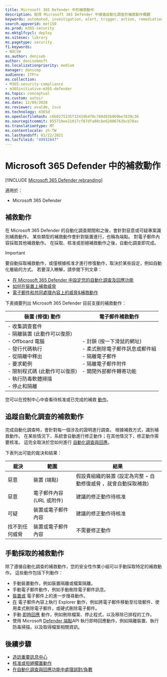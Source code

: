 ```yaml
---
title: Microsoft 365 Defender 中的補救動作
description: 取得 Microsoft 365 Defender 中遵循自動化調查的補救動作概觀
keywords: automated, investigation, alert, trigger, action, remediation, 自動化, 調查, 警示, 觸發, 動作, 補救
search.appverid: met150
ms.prod: m365-security
ms.mktglfcycl: deploy
ms.sitesec: library
ms.pagetype: security
f1.keywords:
- NOCSH
ms.author: deniseb
author: denisebmsft
ms.localizationpriority: medium
manager: dansimp
audience: ITPro
ms.collection:
- M365-security-compliance
- m365initiative-m365-defender
ms.topic: conceptual
ms.custom: autoir
ms.date: 12/09/2020
ms.reviewer: evaldm, isco
ms.technology: m365d
ms.openlocfilehash: c6b0275335f32419b470c789d83b069be7839c36
ms.sourcegitcommit: 855719ee21017cf87dfa98cbe62806763bcb78ac
ms.translationtype: MT
ms.contentlocale: zh-TW
ms.lasthandoff: 01/22/2021
ms.locfileid: "49932847"
---
```

# <a name="remediation-actions-in-microsoft-365-defender"></a>Microsoft 365 Defender 中的補救動作

[!INCLUDE [Microsoft 365 Defender rebranding](../includes/microsoft-defender.md)]


適用於：
- Microsoft 365 Defender

## <a name="remediation-actions"></a>補救動作

在 Microsoft 365 Defender 的自動化調查期間和之後，會針對惡意或可疑專案識別補救動作。 某些類型的補救動作會針對裝置進行，也稱為端點。 對電子郵件內容採取其他補救動作。 在採取、核准或拒絕補救動作之後，自動化調查即完成。

> [!IMPORTANT]
> 要自動採取補救動作，或僅根據核准才進行修復動作，取決於某些設定，例如自動化層級的方式。 若要深入瞭解，請參閱下列文章：
> - [在 Microsoft 365 Defender 中設定您的自動化調查及回應功能](mtp-configure-auto-investigation-response.md)
> - [如何在裝置上補救威脅](https://docs.microsoft.com/windows/security/threat-protection/microsoft-defender-atp/automated-investigations)
> - [電子郵件和共同處理內容上的威脅&補救動作](https://docs.microsoft.com/microsoft-365/security/office-365-security/air-remediation-actions#threats-and-remediation-actions)

下表摘要列出 Microsoft 365 Defender 目前支援的補救動作： 

|裝置 (修復) 動作  |電子郵件補救動作  |
|---------|---------|
|- 收集調查套件 <br/>- 隔離裝置 (此動作可以復原) <br/>- Offboard 電腦 <br/>- 發行代碼執行 <br/>- 從隔離中釋出 <br/>- 要求範例 <br/>- 限制程式碼 (此動作可以復原)  <br/>- 執行防毒軟體掃描 <br/>- 停止和隔離      |- 封鎖 (按一下滑鼠的網址) <br/>- 柔式刪除電子郵件訊息或郵件組<br/>- 隔離電子郵件<br/>- 隔離電子郵件附件<br/>- 關閉外部郵件轉寄功能          |

您可以在控制中心中查看待核准或已完成的補救 [動作](https://docs.microsoft.com/microsoft-365/security/mtp/mtp-action-center)。

## <a name="remediation-actions-that-follow-automated-investigations"></a>追蹤自動化調查的補救動作

完成自動化調查時，會針對每一個涉及的證明進行調查。 根據補救方式，識別補救動作。 在某些情況下，系統會自動進行修正動作；在其他情況下，修正動作需要核准。 這完全取決於您如何進行 [自動化調查與回應](mtp-configure-auto-investigation-response.md)。

下表列出可能的裁決和結果：

| 裁決    | 範圍    | 結果|
|------|------|------|
| 惡意    | 裝置 (端點)    | 假設貴組織的裝置 (設定為完整 **-** 自動修復威脅 [](mtp-configure-auto-investigation-response.md#review-or-change-the-automation-level-for-device-groups)，就會自動採取補救) |
| 惡意    | 電子郵件內容 (URL 或附件) | 建議的修正動作待核准|
| 可疑    | 裝置或電子郵件內容 | 建議的修正動作待核准|
| 找不到任何威脅    | 裝置或電子郵件內容    | 不需要修正動作|


## <a name="remediation-actions-that-are-taken-manually"></a>手動採取的補救動作

除了遵循自動化調查的補救動作，您的安全性作業小組可以手動採取特定的補救動作。 這些動作包括下列動作：

- 手動裝置動作，例如裝置隔離或檔案隔離。
- 手動電子郵件動作，例如手動刪除電子郵件訊息。 
- [裝置或](https://docs.microsoft.com/windows/security/threat-protection/microsoft-defender-atp/advanced-hunting-overview) 電子郵件上的進一步搜尋動作。
- [在](https://docs.microsoft.com/microsoft-365/security/office-365-security/threat-explorer) 電子郵件內容上執行 Explorer 動作，例如將電子郵件移動至垃圾郵件、使用柔式刪除電子郵件，或硬式刪除電子郵件。
- 手動 [即時回應](https://docs.microsoft.com/windows/security/threat-protection/microsoft-defender-atp/live-response) 動作，例如刪除檔案、停止程式，以及移除已排程的工作。
- 使用 Microsoft [Defender 端點](https://docs.microsoft.com/windows/security/threat-protection/microsoft-defender-atp/management-apis#microsoft-defender-for-endpoint-apis)API 執行即時回應動作，例如隔離裝置、執行防毒掃描，以及取得檔案相關資訊。 

## <a name="next-steps"></a>後續步驟

- [造訪重要訊息中心](https://docs.microsoft.com/microsoft-365/security/mtp/mtp-action-center)
- [核准或拒絕擱置動作](https://docs.microsoft.com/microsoft-365/security/mtp/mtp-autoir-actions)
- [在自動化調查與回應功能中處理誤對/負數](mtp-autoir-report-false-positives-negatives.md)
